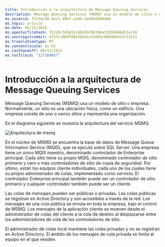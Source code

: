 ```yaml
---
title: Introducción a la arquitectura de Message Queuing Services
description: Message Queuing Services (MSMQ) usa un modelo de sitio o empresa. Normalmente, un sitio es una ubicación física, como un edificio. Una empresa consta de uno o varios sitios y representa una organización.
ms.assetid: f5c54c58-8ec5-49b7-a184-aed9a8100960
ms.topic: article
ms.date: 05/31/2018
ms.openlocfilehash: f2226c185d32cb628529b34ba33d5569bd51ac28
ms.sourcegitcommit: d75fc10b9f0825bbe5ce5045c90d4045e3c53243
ms.translationtype: MT
ms.contentlocale: es-ES
ms.lasthandoff: 09/13/2021
ms.locfileid: "127169057"
---
```

# <a name="overview-of-message-queuing-services-architecture"></a>Introducción a la arquitectura de Message Queuing Services

Message Queuing Services (MSMQ) usa un modelo de sitio o empresa. Normalmente, un sitio es una ubicación física, como un edificio. Una empresa consta de uno o varios sitios y representa una organización.

En el diagrama siguiente se muestra la arquitectura del servicio MSMQ.

![Arquitectura de msmq](images/msmq.png)

En el núcleo de MSMQ se encuentra la base de datos de Message Queue Information Service (MQIS), que se ejecuta sobre SQL Server. Una empresa tiene un único MQIS maestro, denominado controlador de Enterprise principal. Cada sitio tiene su propio MQIS, denominado controlador *de sitio primario* y cero o más controladores de sitio de copia de *seguridad.* Por último, están los equipos cliente individuales, cada uno de los cuales tiene su propio administrador de colas, implementado como servicio. El controlador Enterprise principal también puede ser un controlador de sitio primario y cualquier controlador también puede ser un cliente.

Las colas de mensajes pueden ser públicas o privadas. Las colas públicas se registran en Active Directory y son accesibles a través de la red. Los mensajes de una cola pública se enruta en toda la empresa, bajo el control de MSMQ. Los mensajes de la aplicación cliente se mueven desde el administrador de colas del cliente a la cola de destino al desplazarse entre los administradores de cola de los controladores de sitio.

El administrador de colas local mantiene las colas privadas y no se registran en Active Directory. El ámbito de los mensajes de cola privada se limita al equipo en el que residen.

 

 




